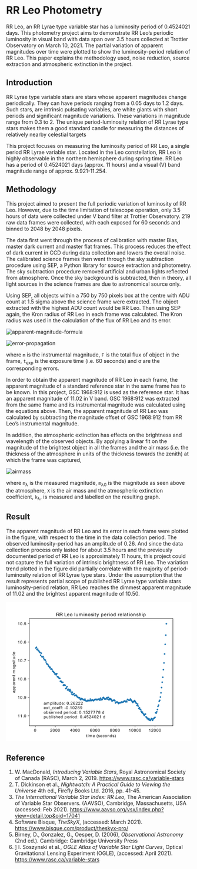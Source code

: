# RR Leo Photometry

RR Leo, an RR Lyrae type variable star has a luminosity period of 0.4524021 days. This photometry project aims to demonstrate RR Leo’s periodic luminosity in visual band with data span over 3.5 hours collected at Trottier Observatory on March 10, 2021. The partial variation of apparent magnitudes over time were plotted to show the luminosity-period relation of RR Leo. This paper explains the methodology used, noise reduction, source extraction and atmospheric extinction in the project.

## Introduction

RR Lyrae type variable stars are stars whose apparent magnitudes change periodically. They can have periods ranging from a 0.05 days to 1.2 days. Such stars, are intrinsic pulsating variables, are white giants with short periods and significant magnitude variations. These variations in magnitude range from 0.3 to 2. The unique period-luminosity relation of RR Lyrae type stars makes them a good standard candle for measuring the distances of relatively nearby celestial targets

This project focuses on measuring the luminosity period of RR Leo, a single period RR Lyrae variable star. Located in the Leo constellation, RR Leo is highly observable in the northern hemisphere during spring time. RR Leo has a period of 0.4524021 days (approx. 11 hours) and a visual (V) band magnitude range of approx. 9.921-11.254.

## Methodology

This project aimed to present the full periodic variation of luminosity of RR Leo. However, due to the time limitation of telescope operation, only 3.5 hours of data were collected under V band filter at Trottier Observatory. 219 raw data frames were collected, with each exposed for 60 seconds and binned to 2048 by 2048 pixels.

The data first went through the process of calibration with master Bias, master dark current and master flat frames. This process reduces the effect of dark current in CCD during data collection and lowers the overall noise. The calibrated science frames then went through the sky subtraction procedure using SEP, a Python library for source extraction and photometry. The sky subtraction procedure removed artificial and urban lights reflected from atmosphere. Once the sky background is subtracted, then in theory, all light sources in the science frames are due to astronomical source only.

Using SEP, all objects within a 750 by 750 pixels box at the centre with ADU count at 1.5 sigma above the science frame were extracted. The object extracted with the highest ADU count would be RR Leo. Then using SEP again, the Kron radius of RR Leo in each frame was calculated. The Kron radius was used in the calculation of the flux of RR Leo and its error.

![apparent-magnitude-formula](https://latex.codecogs.com/svg.image?m%20=%20-2.5%5Clog_%7B10%7D%20(F%20/%20t_%7Bexp%7D))

![error-propagation](https://latex.codecogs.com/svg.image?%5Csigma_m%20=%20(%5Csigma_F%20/%20t_%7Bexp%7D)%5Cleft%7C%7B-2.5%20/%20(F%5Cln%7B10%7D%20/%20t_%7Bexp%7D)%7D%5Cright%7C)

where `m` is the instrumental magnitude, `F` is the total flux of object in the frame, `t`<sub>exp</sub> is the exposure time (i.e. 60 seconds) and σ are the corresponding errors.

In order to obtain the apparent magnitude of RR Leo in each frame, the apparent magnitude of a standard reference star in the same frame has to be known. In this project, GSC 1968:912 is used as the reference star. It has an apparent magnitude of 11.02 in V band. GSC 1968:912 was extracted from the same frame and its instrumental magnitude was calculated using the equations above. Then, the apparent magnitude of RR Leo was calculated by subtracting the magnitude offset of GSC 1968:912 from RR Leo’s instrumental magnitude.

In addition, the atmospheric extinction has effects on the brightness and wavelength of the observed objects. By applying a linear fit on the magnitude of the brightest object in all the frames and the air mass (i.e. the thickness of the atmosphere in units of the thickness towards the zenith) at which the frame was captured,

![airmass](https://latex.codecogs.com/svg.image?m_%7B%5Clambda%7D%20=%20m_%7B%5Clambda0%7D%20&plus;%20k_%7B%5Clambda%7DX)

where `m`<sub>λ</sub> is the measured magnitude, `m`<sub>λ0</sub> is the magnitude as seen above the atmosphere, `X` is the air mass and the atmospheric extinction coefficient, `k`<sub>λ</sub>, is measured and labelled on the resulting graph.

## Result

The apparent magnitude of RR Leo and its error in each frame were plotted in the figure, with respect to the time in the data collection period. The observed luminosity-period has an amplitude of 0.26. And since the data collection process only lasted for about 3.5 hours and the previously documented period of RR Leo is approximately 11 hours, this project could not capture the full variation of intrinsic brightness of RR Leo. The variation trend plotted in the figure did partially correlate with the majority of period-luminosity relation of RR Lyrae type stars. Under the assumption that the result represents partial scope of published RR Lyrae type variable stars luminosity-period relation, RR Leo reaches the dimmest apparent magnitude of 11.02 and the brightest apparent magnitude of 10.50.

![figure](result/RRLeo_period.png)

## Reference

1. W. MacDonald, _Introducing Variable Stars_, Royal Astronomical Society of Canada (RASC), March 2, 2019. https://www.rasc.ca/variable-stars
1. T. Dickinson et al., _Nightwatch: A Practical Guide to Viewing the Universe_ 4th ed., Firefly Books Ltd. 2016, pp. 41-45.
1. _The International Variable Star Index: RR Leo_, The American Association of Variable Star Observers. (AAVSO), Cambridge, Massachusetts, USA (accessed: Feb 2021). https://www.aavso.org/vsx/index.php?view=detail.top&oid=17041
1. Software Bisque, _TheSkyX_, (accessed: March 2021). https://www.bisque.com/product/theskyx-pro/
1. Birney, D., Gonzalez, G., Oesper, D. (2006), _Observational Astronomy_ (2nd ed.). Cambridge:
Cambridge University Press
1. ] I. Soszynski et al., _OGLE Atlas of Variable Star Light Curves_, Optical Gravitational Lensing Experiment (OGLE), (accessed: April 2021). https://www.rasc.ca/variable-stars
